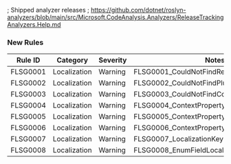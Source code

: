 ﻿; Shipped analyzer releases
; https://github.com/dotnet/roslyn-analyzers/blob/main/src/Microsoft.CodeAnalysis.Analyzers/ReleaseTrackingAnalyzers.Help.md
### New Rules

Rule ID | Category | Severity | Notes
--------|----------|----------|-------
FLSG0001 | Localization | Warning | FLSG0001_CouldNotFindResourceDictionaries
FLSG0002 | Localization | Warning | FLSG0002_CouldNotFindPluginEntryClass
FLSG0003 | Localization | Warning | FLSG0003_CouldNotFindContextProperty
FLSG0004 | Localization | Warning | FLSG0004_ContextPropertyNotStatic
FLSG0005 | Localization | Warning | FLSG0005_ContextPropertyIsPrivate
FLSG0006 | Localization | Warning | FLSG0006_ContextPropertyIsProtected
FLSG0007 | Localization | Warning | FLSG0007_LocalizationKeyUnused
FLSG0008 | Localization | Warning | FLSG0008_EnumFieldLocalizationKeyValueInvalid

